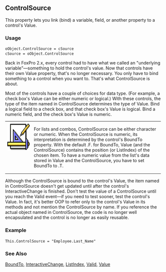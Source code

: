 ## ControlSource

This property lets you link (bind) a variable, field, or another property to a control's Value.

### Usage

```foxpro
oObject.ControlSource = cSource
cSource = oObject.ControlSource
```

Back in FoxPro 2.x, every control had to have what we called an "underlying variable"&mdash;something to hold the control's value. Now that controls have their own Value property, that's no longer necessary. You only have to bind something to a control when you want to. That's what ControlSource is about.

Most of the controls have a couple of choices for data type. (For example, a check box's Value can be either numeric or logical.) With these controls, the type of the item named in ControlSource determines the type of Value. Bind a logical field to a check box, and that check box's Value is logical. Bind a numeric field, and the check box's Value is numeric.

<table>
<tr>
  <td width="17%" valign="top">
<img width="94" height="93" src="Design.gif">
  </td>
  <td width=83%>
  <p>For lists and combos, ControlSource can be either character or numeric. When the ControlSource is numeric, its interpretation is determined by the control's BoundTo property. With the default .F. for BoundTo, Value (and the ControlSource) contains the position (or ListIndex) of the chosen item. To have a numeric value from the list's data stored in Value and the ControlSource, you have to set BoundTo to .T.</p>
  </td>
 </tr>
</table>

Although the ControlSource is bound to the control's Value, the item named in ControlSource doesn't get updated until after the control's InteractiveChange is finished. Don't test the value of a ControlSource until you reach the Valid event&mdash;if you need to test sooner, test the control's Value. In fact, it's better OOP to refer only to the control's Value in its methods and not mention the ControlSource by name. If you reference the actual object named in ControlSource, the code is no longer well encapsulated and the control is no longer as easily reusable.

### Example

```foxpro
This.ControlSource = "Employee.Last_Name"
```
### See Also

[BoundTo](s4g668.md), [InteractiveChange](s4g370.md), [ListIndex](s4g515.md), [Valid](s4g413.md), [Value](s4g414.md)